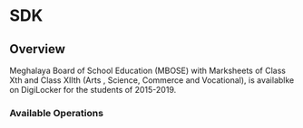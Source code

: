 # SDK

## Overview

Meghalaya Board of School Education (MBOSE) with Marksheets of Class Xth and Class XIIth (Arts , Science, Commerce and Vocational), is availablke on DigiLocker for the students of 2015-2019.

### Available Operations


